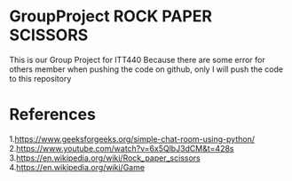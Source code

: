 # GroupProject ROCK PAPER SCISSORS
This is our Group Project for ITT440
Because there are some error for others member when pushing the code on github, only I will push the code to this repository
# References
1.https://www.geeksforgeeks.org/simple-chat-room-using-python/
2.https://www.youtube.com/watch?v=6x5QlbJ3dCM&t=428s
3.https://en.wikipedia.org/wiki/Rock_paper_scissors
4.https://en.wikipedia.org/wiki/Game
